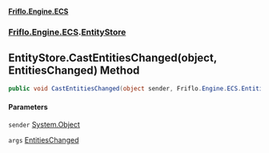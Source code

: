 #### [Friflo.Engine.ECS](index.md#'index')
### [Friflo.Engine.ECS](Friflo.Engine.ECS.md#'Friflo.Engine.ECS').[EntityStore](EntityStore.md#'Friflo.Engine.ECS.EntityStore')

## EntityStore.CastEntitiesChanged(object, EntitiesChanged) Method

```csharp
public void CastEntitiesChanged(object sender, Friflo.Engine.ECS.EntitiesChanged args);
```
#### Parameters

<a name='Friflo.Engine.ECS.EntityStore.CastEntitiesChanged(object,Friflo.Engine.ECS.EntitiesChanged).sender'></a>

`sender` [System.Object](https://docs.microsoft.com/en-us/dotnet/api/System.Object#'System.Object')

<a name='Friflo.Engine.ECS.EntityStore.CastEntitiesChanged(object,Friflo.Engine.ECS.EntitiesChanged).args'></a>

`args` [EntitiesChanged](EntitiesChanged.md#'Friflo.Engine.ECS.EntitiesChanged')